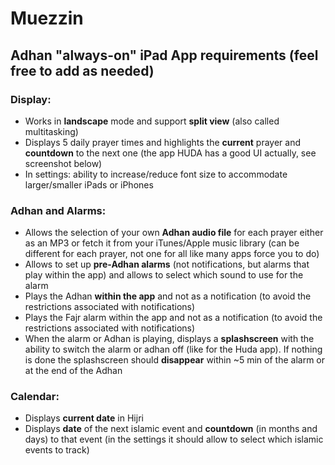 # Muezzin


## Adhan "always-on" iPad App requirements (feel free to add as needed)

### Display:
* Works in **landscape** mode and support **split view** (also called multitasking)
* Displays 5 daily prayer times and highlights the **current** prayer and **countdown** to the next one (the app HUDA has a good UI actually, see screenshot below)
* In settings: ability to increase/reduce font size to accommodate larger/smaller iPads or iPhones

### Adhan and Alarms:
* Allows the selection of your own **Adhan audio file** for each prayer either as an MP3 or fetch it from your iTunes/Apple music library (can be different for each prayer, not one for all like many apps force you to do)
* Allows to set up **pre-Adhan alarms** (not notifications, but alarms that play within the app) and allows to select which sound to use for the alarm
* Plays the Adhan **within the app** and not as a notification (to avoid the restrictions associated with notifications)
* Plays the Fajr alarm within the app and not as a notification (to avoid the restrictions associated with notifications)
* When the alarm or Adhan is playing, displays a **splashscreen** with the ability to switch the alarm or adhan off (like for the Huda app). If nothing is done the splashscreen should **disappear** within ~5 min of the alarm or at the end of the Adhan

### Calendar:
* Displays **current date** in Hijri
* Displays **date** of the next islamic event and **countdown** (in months and days) to that event (in the settings it should allow to select which islamic events to track)
